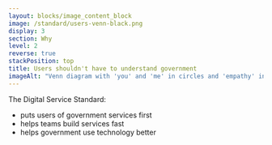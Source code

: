 ```yaml
---
layout: blocks/image_content_block
image: /standard/users-venn-black.png
display: 3
section: Why
level: 2
reverse: true
stackPosition: top
title: Users shouldn't have to understand government
imageAlt: "Venn diagram with 'you' and 'me' in circles and 'empathy' in the overlapping circle."
---
```


The Digital Service Standard:

- puts users of government services first
- helps teams build services fast
- helps government use technology better
